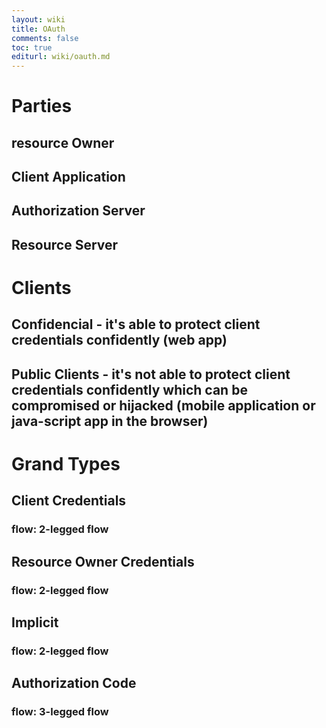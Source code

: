 ```yaml
---
layout: wiki
title: OAuth
comments: false
toc: true
editurl: wiki/oauth.md
---
```


# Parties
## resource Owner
## Client Application
## Authorization Server
## Resource Server

# Clients
## Confidencial - it's able to protect client credentials confidently (web app)
## Public Clients - it's not able to protect client credentials confidently which can be compromised or hijacked (mobile application or java-script app in the browser)

# Grand Types

## Client Credentials
### flow: 2-legged flow

## Resource Owner Credentials
### flow: 2-legged flow

## Implicit
### flow: 2-legged flow

## Authorization Code
### flow: 3-legged flow
